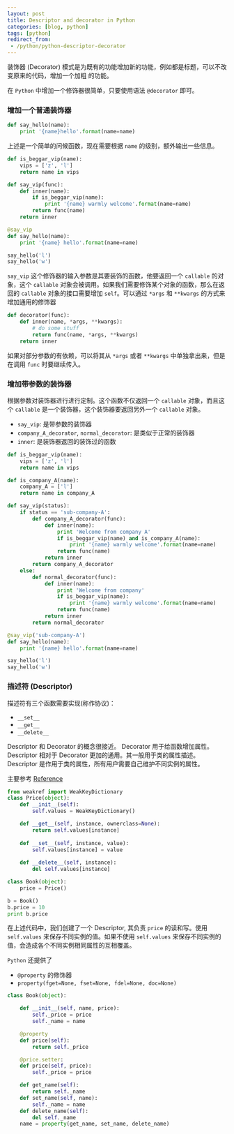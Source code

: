 ```yaml
---
layout: post
title: Descriptor and decorator in Python
categories: [blog, python]
tags: [python]
redirect_from:
 - /python/python-descriptor-decorator
---
```


装饰器 (Decorator) 模式是为既有的功能增加新的功能，例如都是标题，可以不改变原来的代码，增加一个加粗
的功能。

在 `Python` 中增加一个修饰器很简单，只要使用语法 `@decorator` 即可。

### 增加一个普通装饰器

```python
def say_hello(name):
    print '{name}hello'.format(name=name)
```

上述是一个简单的问候函数，现在需要根据 `name` 的级别，额外输出一些信息。

```python
def is_beggar_vip(name):
    vips = ['z', 'l']
    return name in vips

def say_vip(func):
    def inner(name):
        if is_beggar_vip(name):
            print '{name} warmly welcome'.format(name=name)
        return func(name)
    return inner

@say_vip
def say_hello(name):
    print '{name} hello'.format(name=name)

say_hello('l')
say_hello('w')
```

`say_vip` 这个修饰器的输入参数是其要装饰的函数，他要返回一个 `callable` 的对象，这个 `callable` 对象会被调用。如果我们需要修饰某个对象的函数，那么在返回的 `callable` 对象的接口需要增加 `self`。可以通过 `*args` 和 `**kwargs` 的方式来增加通用的修饰器

```python
def decorator(func):
    def inner(name, *args, **kwargs):
        # do some stuff
        return func(name, *args, **kwargs)
    return inner
```

如果对部分参数的有依赖，可以将其从 `*args` 或者 `**kwargs` 中单独拿出来，但是在调用 `func` 时要继续传入。

### 增加带参数的装饰器

根据参数对装饰器进行进行定制。这个函数不仅返回一个 `callable` 对象，而且这个 `callable` 是一个装饰器，这个装饰器要返回另外一个 `callable` 对象。

+ `say_vip`: 是带参数的装饰器
+ `company_A_decorator`, `normal_decorator`: 是类似于正常的装饰器
+ `inner`: 是装饰器返回的装饰过的函数

```python
def is_beggar_vip(name):
    vips = ['z', 'l']
    return name in vips

def is_company_A(name):
    company_A = ['l']
    return name in company_A

def say_vip(status):
    if status == 'sub-company-A':
        def company_A_decorator(func):
            def inner(name):
                print 'Welcome from company A'
                if is_beggar_vip(name) and is_company_A(name):
                    print '{name} warmly welcome'.format(name=name)
                return func(name)
            return inner
        return company_A_decorator
    else:
        def normal_decorator(func):
            def inner(name):
                print 'Welcome from company'
                if is_beggar_vip(name):
                    print '{name} warmly welcome'.format(name=name)
                return func(name)
            return inner
        return normal_decorator

@say_vip('sub-company-A')
def say_hello(name):
    print '{name} hello'.format(name=name)

say_hello('l')
say_hello('w')
```

### 描述符 (Descriptor)

描述符有三个函数需要实现(称作协议)：

+ `__set__`
+ `__get__`
+ `__delete__`

Descriptor 和 Decorator 的概念很接近。 Decorator 用于给函数增加属性。Descriptor 相对于 Decorator 更加的通用。其一般用于类的属性描述。 Descriptor 是作用于类的属性，所有用户需要自己维护不同实例的属性。

主要参考 [Reference][1]

```python
from weakref import WeakKeyDictionary
class Price(object):
    def __init__(self):
        self.values = WeakKeyDictionary()

    def __get__(self, instance, ownerclass=None):
        return self.values[instance]
    
    def __set__(self, instance, value):
        self.values[instance] = value
    
    def __delete__(self, instance):
        del self.values[instance]

class Book(object):
    price = Price()

b = Book()
b.price = 10
print b.price
```

在上述代码中，我们创建了一个 Descriptor, 其负责 `price` 的读和写。使用 `self.values` 来保存不同实例的值。如果不使用 `self.values` 来保存不同实例的值，会造成各个不同实例相同属性的互相覆盖。

`Python` 还提供了 
+ `@property` 的修饰器
+ `property(fget=None, fset=None, fdel=None, doc=None)`

```python
class Book(object):

    def __init__(self, name, price):
        self._price = price
        self._name = name

    @property
    def price(self):
        return self._price

    @price.setter:
    def price(self, price):
        self._price = price

    def get_name(self):
        return self._name
    def set_name(self, name):
        self._name = name
    def delete_name(self):
        del self._name
    name = property(get_name, set_name, delete_name)
```

[1]: https://www.smallsurething.com/python-descriptors-made-simple/
